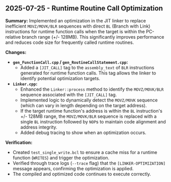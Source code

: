 
## 2025-07-25 - Runtime Routine Call Optimization

**Summary:** Implemented an optimization in the JIT linker to replace inefficient `MOVZ/MOVK/BLR` sequences with direct `BL` (Branch with Link) instructions for runtime function calls when the target is within the PC-relative branch range (+/- 128MB). This significantly improves performance and reduces code size for frequently called runtime routines.

**Changes:**
- **`gen_FunctionCall.cpp` / `gen_RoutineCallStatement.cpp`:**
    - Added a `[JIT_CALL]` tag to the `assembly_text` of `BLR` instructions generated for runtime function calls. This tag allows the linker to identify potential optimization targets.
- **`Linker.cpp`:**
    - Enhanced the `Linker::process` method to identify the `MOVZ/MOVK/BLR` sequence associated with the `[JIT_CALL]` tag.
    - Implemented logic to dynamically detect the `MOVZ/MOVK` sequence (which can vary in length depending on the target address).
    - If the target runtime function's address is within the `BL` instruction's +/- 128MB range, the `MOVZ/MOVK/BLR` sequence is replaced with a single `BL` instruction followed by `NOP`s to maintain code alignment and address integrity.
    - Added debug tracing to show when an optimization occurs.

**Verification:**
- Created `test_single_write.bcl` to ensure a cache miss for a runtime function (`WRITES`) and trigger the optimization.
- Verified through trace logs (`--trace` flag) that the `[LINKER-OPTIMIZATION]` message appears, confirming the optimization is applied.
- The compiled and optimized code continues to execute correctly.
